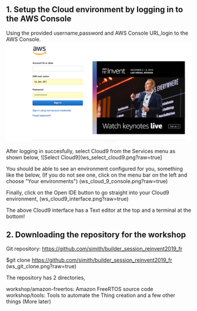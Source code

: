 ## 1. Setup the Cloud environment by logging in to the AWS Console

Using the provided username,password and AWS Console URL,login to the AWS Console. 
![Console](ws_console_login.png?raw=true)





After logging in succesfully, select Cloud9 from the Services menu as shown below,
![Select Cloud9](ws_select_cloud9.png?raw=true]


You should be able to see an environment configured for you, something like the below, (If you do not see one, click on the menu bar on the left and choose "Your environments")
(ws_cloud_9_console.png?raw=true)



Finally, click on the Open IDE button to go straight into your Cloud9 environment,
(ws_cloud9_interface.png?raw=true)

The above Cloud9 interface has a Text editor at the top and a terminal at the bottom!


## 2. Downloading the repository for the workshop

Git repository: https://github.com/simith/builder_session_reinvent2019_fr

$git clone https://github.com/simith/builder_session_reinvent2019_fr
(ws_git_clone.png?raw=true)

The repository has 2 directories,

workshop/amazon-freertos: Amazon FreeRTOS source code
workshop/tools: Tools to automate the Thing creation and a few other things (More later)





